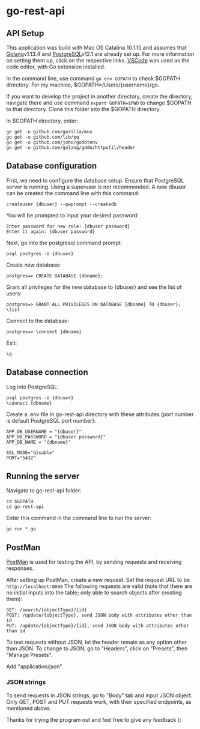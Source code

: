 # go-rest-api

## API Setup

This application was build with Mac OS Catalina 10.1.15 and assumes that [Golang](https://golang.org/doc/install)v1.13.4 and [PostgreSQL](https://www.postgresql.org/download/)v12.1 are already set up. For more information on setting them up, click on the respective links.
[VSCode](https://code.visualstudio.com/download) was used as the code editor, with Go extension installed.

In the command line, use command ```go env GOPATH``` to check $GOPATH directory. For my machine, $GOPATH=/Users/{username}/go.

If you want to develop the project in another directory, create the directory, navigate there and use command ```export GOPATH=$PWD``` to change $GOPATH to that directory. Clone this folder into the $GOPATH directory.

In $GOPATH directory, enter:
```
go get -u github.com/gorilla/mux
go get -u github.com/lib/pq
go get -u github.com/joho/godotenv
go get -u github.com/golang/gddo/httputil/header

```

## Database configuration

First, we need to configure the database setup. Ensure that PostgreSQL server is running. Using a superuser is not recommended. A new dbuser can be created the command line with this command:

```
createuser {dbuser} --pwprompt --createdb
```

You will be prompted to input your desired password:

```
Enter password for new role: {dbuser password}
Enter it again: {dbuser password}
```

Next, go into the postgresql command prompt:
```
psql postgres -U {dbuser}
```
Create new database:
```
postgres=> CREATE DATABASE {dbname};
```
Grant all privileges for the new database to {dbuser} and see the list of users:
```
postgres=> GRANT ALL PRIVILEGES ON DATABASE {dbname} TO {dbuser}; \list
```
Connect to the database:
```
postgres=> \connect {dbname}
```
Exit:
```
\q
```
## Database connection
Log into PostgreSQL: 
```
psql postgres -U {dbuser}
\connect {dbname}
```
Create a .env file in go-rest-api directory with these attributes (port number is default PostgreSQL port number):
```
APP_DB_USERNAME = "{dbuser}"
APP_DB_PASSWORD = "{dbuser password}"
APP_DB_NAME = "{dbname}"

SSL_MODE="disable"
PORT="5432"
```

## Running the server
Navigate to go-rest-api folder:
```
cd $GOPATH
cd go-rest-api
```
Enter this command in the command line to run the server:
```
go run *.go
```

## PostMan

[PostMan](https://www.getpostman.com/downloads/) is used for testing the API, by sending requests and receiving responses.

After setting up PostMan, create a new request. Set the request URL to be ```http://localhost:8080```
The following requests are valid (note that there are no initial inputs into the table; only able to search objects after creating them):
```
GET: /search/{objectType}/{id}
POST: /update/{objectType}, send JSON body with attributes other than id
PUT: /update/{objectType}/{id}, send JSON body with attributes other than id
```
To test requests without JSON, let the header remain as any option other than JSON. To change to JSON, go to "Headers", click on "Presets", then "Manage Presets".

Add "application/json".

### JSON strings

To send requests in JSON strings, go to "Body" tab and input JSON object. Only GET, POST and PUT requests work, with their specified endpoints, as mentioned above.

Thanks for trying the program out and feel free to give any feedback (:
